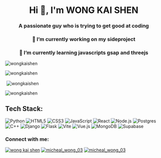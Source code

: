 <h1 align="center">Hi 👋, I'm WONG KAI SHEN</h1>
<h3 align="center">A passionate guy who is trying to get good at coding</h3>
<h3 align="center">🔭 I’m currently working on my sideproject</h3>
<h3 align="center">🌱 I’m currently learning javascripts gsap and threejs</h3>



<p align="left"> <img src="https://komarev.com/ghpvc/?username=wongkaishen&label=Profile%20views&color=0e75b6&style=flat" alt="wongkaishen" /> </p>
<p><img align="center" src="https://github-readme-stats.vercel.app/api/top-langs/?username=wongkaishen&theme=react&hide_border=false&include_all_commits=true&count_private=false&layout=compact" alt="wongkaishen" /></p>
<p>&nbsp;<img align="center" src="https://github-readme-stats.vercel.app/api?username=wongkaishen&show_icons=true&theme=react&hide=issues" alt="wongkaishen" /></p>
<p><img align="center" src="https://github-readme-streak-stats.herokuapp.com/?user=wongkaishen&theme=react" alt="wongkaishen" /></p>

## Tech Stack:
![Python](https://img.shields.io/badge/python-3670A0?style=for-the-badge&logo=python&logoColor=ffdd54)
![HTML5](https://img.shields.io/badge/html5-%23E34F26.svg?style=for-the-badge&logo=html5&logoColor=white)
![CSS3](https://img.shields.io/badge/css3-%231572B6.svg?style=for-the-badge&logo=css3&logoColor=white)
![JavaScript](https://img.shields.io/badge/javascript-%23323330.svg?style=for-the-badge&logo=javascript&logoColor=%23F7DF1E)
![React](https://img.shields.io/badge/react-%2320232a.svg?style=for-the-badge&logo=react&logoColor=%2361DAFB)
![Node.js](https://img.shields.io/badge/node.js-6DA55F?style=for-the-badge&logo=node.js&logoColor=white)
![Postgres](https://img.shields.io/badge/postgres-%23316192.svg?style=for-the-badge&logo=postgresql&logoColor=white)
![C++](https://img.shields.io/badge/c++-%2300599C.svg?style=for-the-badge&logo=c%2B%2B&logoColor=white)
![Django](https://img.shields.io/badge/Django-%23092E20.svg?style=for-the-badge&logo=django&logoColor=white)
![Flask](https://img.shields.io/badge/Flask-000?style=for-the-badge&logo=flask&logoColor=fff)
![Vite](https://img.shields.io/badge/vite-%23646CFF.svg?style=for-the-badge&logo=vite&logoColor=white)
![Vue.js](https://img.shields.io/badge/vuejs-%2335495e.svg?style=for-the-badge&logo=vuedotjs&logoColor=%234FC08D)
![MongoDB](https://img.shields.io/badge/MongoDB-%234ea94b.svg?style=for-the-badge&logo=mongodb&logoColor=white)
![Supabase](https://img.shields.io/badge/Supabase-3ECF8E?style=for-the-badge&logo=supabase&logoColor=white)



<h3 align="left">Connect with me:</h3>
<p align="left">
<a href="https://linkedin.com/in/wong kai shen" target="blank"><img src="https://custom-icon-badges.demolab.com/badge/LinkedIn-0A66C2?style=for-the-badge&logo=linkedin-white&logoColor=fff" alt="wong kai shen" /></a>
<a href="https://instagram.com/micheal_wong_03" target="blank"><img src="https://img.shields.io/badge/Instagram-%23E4405F.svg?style=for-the-badge&logo=Instagram&logoColor=white" alt="micheal_wong_03" /></a>
<a href="https://www.xiaohongshu.com/user/profile/617e4046000000000201e0fc" target="blank"><img src="https://img.shields.io/badge/Xiaohongshu-FF2442?style=for-the-badge&logo=Xiaohongshu&logoColor=FFFFFF" alt="micheal_wong_03" /></a>

  
</p>

